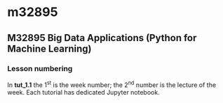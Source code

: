# m32895
## M32895 Big Data Applications (Python for Machine Learning)

### Lesson numbering
In **tut_1.1** the 1<sup>st</sup> is the week number; the 2<sup>nd</sup> number is the lecture of the week. Each tutorial has dedicated Jupyter notebook.

